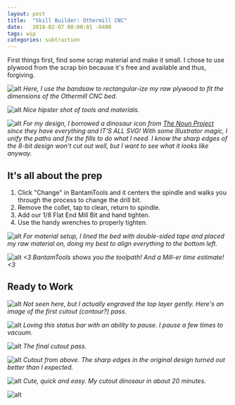 ```yaml
---
layout: post
title:  "Skill Builder: Othermill CNC"
date:   2018-02-07 00:00:01 -0400
tags: wip
categories: subtraction
---
```


First things first, find some scrap material and make it small. I chose to use plywood from the scrap bin because it's free and available and thus, forgiving.

![alt](/assets/img/subtraction/othermill/00-raw-materials.jpg)
*Here, I use the bandsaw to rectangular-ize my raw plywood to fit the dimensions of the Othermill CNC bed.*

![alt](/assets/img/subtraction/othermill/01-materials-hipster.jpg)
*Nice hipster shot of tools and materials.*

![alt](/assets/img/subtraction/othermill/02-rex-svg.png)
*For my design, I borrowed a dinosaur icon from [The Noun Project](https://thenounproject.com) since they have everything and IT'S ALL SVG! With some Illustrator magic, I unify the paths and fix the fills to do what I need. I know the sharp edges of the 8-bit design won't cut out well, but I want to see what it looks like anyway.*

## It's all about the prep

1. Click "Change" in BantamTools and it centers the spindle and walks you through the process to change the drill bit.
2. Remove the collet, tap to clean, return to spindle.
3. Add our 1/8 Flat End Mill Bit and hand tighten.
4. Use the handy wrenches to properly tighten.

![alt](/assets/img/subtraction/othermill/11-setup-material.jpg)
*For material setup, I lined the bed with double-sided tape and placed my raw material on, doing my best to align everything to the bottom left.*

![alt](/assets/img/subtraction/othermill/12-setup-toolpath.png)
*<3 BantamTools shows you the toolpath! And a Mill-er time estimate! <3*

## Ready to Work

![alt](/assets/img/subtraction/othermill/20-first-pass.jpg)
*Not seen here, but I actually engraved the top layer gently. Here's an image of the first cutout (contour?) pass.*

![alt](/assets/img/subtraction/othermill/21-status-bar.jpg)
*Loving this status bar with an ability to pause. I pause a few times to vacuum.*

![alt](/assets/img/subtraction/othermill/22-final-pass.jpg)
*The final cutout pass.*

![alt](/assets/img/subtraction/othermill/30-cutout.jpg)
*Cutout from above. The sharp edges in the original design turned out better than I expected.*

![alt](/assets/img/subtraction/othermill/90-final-one.jpg)
*Cute, quick and easy. My cutout dinosaur in about 20 minutes.*

![alt](/assets/img/subtraction/othermill/91-final.jpg)
